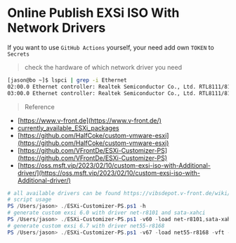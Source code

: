 # Online Publish EXSi ISO With Network Drivers

If you want to use `GitHub Actions` yourself, your need add own `TOKEN` to `Secrets`

> check the hardware of which network driver you need

```bash
[jason@bo ~]$ lspci | grep -i Ethernet
02:00.0 Ethernet controller: Realtek Semiconductor Co., Ltd. RTL8111/8168/8411 PCI Express Gigabit Ethernet Controller (rev 07)
03:00.0 Ethernet controller: Realtek Semiconductor Co., Ltd. RTL8111/8168/8411 PCI Express Gigabit Ethernet Controller (rev 07)
```

> Reference

- [https://www.v-front.de](https://www.v-front.de/)
- [currently_available_ESXi_packages](https://vibsdepot.v-front.de/wiki/index.php/List_of_currently_available_ESXi_packages)
- [https://github.com/HalfCoke/custom-vmware-esxi](https://github.com/HalfCoke/custom-vmware-esxi)
- [https://github.com/VFrontDe/ESXi-Customizer-PS](https://github.com/VFrontDe/ESXi-Customizer-PS)
- [https://oss.msft.vip/2023/02/10/custom-exsi-iso-with-Additional-driver/](https://oss.msft.vip/2023/02/10/custom-exsi-iso-with-Additional-driver/)
```powershell
# all available drivers can be found https://vibsdepot.v-front.de/wiki/index.php/List_of_currently_available_ESXi_packages
# script usage
PS /Users/jason> ./ESXi-Customizer-PS.ps1 -h
# generate custom exsi 6.0 with driver net-r8101 and sata-xahci
PS /Users/jason> ./ESXi-Customizer-PS.ps1 -v60 -load net-r8101,sata-xahci -vft -nsc -ipname ESXi-Customizer-exsi-60-net-r8101 
# generate custom exsi 6.7 with driver net55-r8168
PS /Users/jason> ./ESXi-Customizer-PS.ps1 -v67 -load net55-r8168 -vft -nsc -ipname ESXi-Customizer-exsi-67-net55-r8168
```
